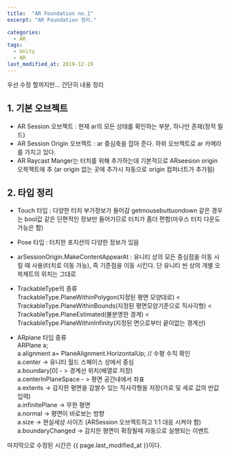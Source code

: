 ```yaml
---
title:  "AR Foundation no.1"
excerpt: "AR Foundation 정리."

categories:
  - AR
tags:
  - Unity
  - AR
last_modified_at: 2019-12-19
---
```

우선 수정 할꺼지만... 간단히 내용 정리

## 1. 기본 오브젝트
- AR Session 오브젝트 : 현재 ar의 모든 상태를 확인하는 부분, 하나만 존재(정적 필드)
- AR Session Origin 오브젝트 : ar 중심축을 잡아 준다. 하위 오브젝트로 ar 카메라를 가지고 있다. 
- AR Raycast Manger는 터치를 위해 추가하는데 기본적으로 ARseesion origin 오븍젝트에 추
  (ar origin 없는 곳에 추가시 자동으로 origin 컴퍼너트가 추가됨)

## 2. 타입 정리

- Touch 타입 : 다양한 터치 부가정보가 들어감
               getmousebuttuondown 같은 경우는 bool값 같은 단편적인 정보만 들어가므로 터치가 좀더 편함(마우스 터치 다운도 가능은 함)
- Pose 타입 : 터치한 포지션의 다양한 정보가 있음

- arSessionOrigin.MakeContentAppearAt : 유니티 상의 모든 중심점을 이동 시킬 때 사용(터치로 이동 가능), 즉 기준점을 이동 시킨다. 단 유니티 씬 상의 개별 오븍제트의 위치는 그대로

- TrackableType의 종류   
TrackableType.PlaneWithinPolygon(지정된 평면 모양대로) < TrackableType.PlaneWithinBounds(지정된 평면모양기준으로 직사각형) 
< TrackableType.PlaneEstimated(불분명한 경계) < TrackableType.PlaneWithinInfinity(지정된 면으로부터 끝이없는 경계선)

- ARplane 타입 종류  
ARPlane a;  
a.alignment a= PlaneAlignment.HorizontalUp; // 수평 수직 확인  
a.center -> 유니티 월드 스페이스 상에서 중심  
a.boundary[0] - > 경계선 위치(배열로 저장)  
a.centerInPlaneSpace - > 평면 공간내에서 좌표   
a.extents -> 감지한 평면을 감쌀수 있는 직사각형을 저장(가로 및 세로 값의 반값 입력)  
a.infinitePlane -> 무한 평면  
a.normal -> 평면이 바로보는 방향  
a.size -> 현실세상 사이즈 (ARSession 오브젝트하고 1:1 대응 시켜야 함)  
a.boundaryChanged -> 감지한 평면이 확장될때 자동으로 실행되는 이벤트  




마지막으로 수정된 시간은 {{ page.last_modified_at }}이다.
